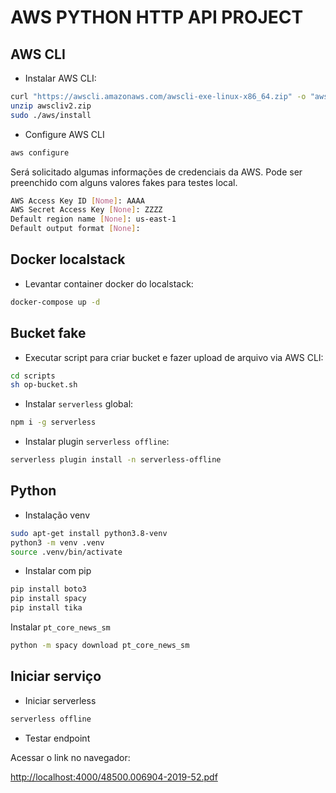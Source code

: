 # AWS PYTHON HTTP API PROJECT

## AWS CLI

- Instalar AWS CLI:

```bash
curl "https://awscli.amazonaws.com/awscli-exe-linux-x86_64.zip" -o "awscliv2.zip"
unzip awscliv2.zip
sudo ./aws/install
```

- Configure AWS CLI

```bash
aws configure
```

Será solicitado algumas informações de credenciais da AWS. Pode ser preenchido com alguns valores fakes para testes local.

```bash
AWS Access Key ID [Nome]: AAAA
AWS Secret Access Key [None]: ZZZZ
Default region name [None]: us-east-1
Default output format [None]:
```

## Docker localstack

- Levantar container docker do localstack:

```bash
docker-compose up -d
```

## Bucket fake

- Executar script para criar bucket e fazer upload de arquivo via AWS CLI:

```bash
cd scripts
sh op-bucket.sh
```

- Instalar `serverless` global:

```bash
npm i -g serverless
```

- Instalar plugin `serverless offline`:

```bash
serverless plugin install -n serverless-offline
```

## Python

- Instalação venv

```bash
sudo apt-get install python3.8-venv
python3 -m venv .venv
source .venv/bin/activate
```

- Instalar com pip

```bash
pip install boto3
pip install spacy
pip install tika
```

Instalar `pt_core_news_sm`

```bash
python -m spacy download pt_core_news_sm
```

## Iniciar serviço

- Iniciar serverless

```bash
serverless offline
```

- Testar endpoint

Acessar o link no navegador:

[http://localhost:4000/48500.006904-2019-52.pdf](http://localhost:4000/48500.006904-2019-52.pdf)
